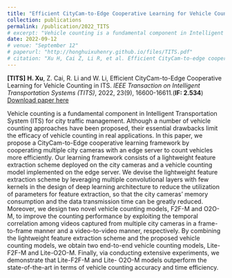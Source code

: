 ```yaml
---
title: "Efficient CityCam-to-Edge Cooperative Learning for Vehicle Counting in ITS"
collection: publications
permalink: /publication/2022_TITS
# excerpt: "Vehicle counting is a fundamental component in Intelligent Transportation System (ITS) for city traffic management. Although a number of vehicle counting approaches have been proposed, their essential drawbacks limit the efficacy of vehicle counting in real applications. In this paper, we propose a CityCam-to-Edge cooperative learning framework by cooperating multiple city cameras with an edge server to count vehicles more efficiently. Our learning framework consists of a lightweight feature extraction scheme deployed on the city cameras and a vehicle counting model implemented on the edge server. We devise the lightweight feature extraction scheme by leveraging multiple convolutional layers with few kernels in the design of deep learning architecture to reduce the utilization of parameters for feature extraction, so that the city cameras’ memory consumption and the data transmission time can be greatly reduced. Moreover, we design two novel vehicle counting models, F2F-M and O2O-M, to improve the counting performance by exploiting the temporal correlation among videos captured from multiple city cameras in a frame-to-frame manner and a video-to-video manner, respectively. By combining the lightweight feature extraction scheme and the proposed vehicle counting models, we obtain two end-to-end vehicle counting models, Lite-F2F-M and Lite-O2O-M. Finally, via conducting extensive experiments, we demonstrate that Lite-F2F-M and Lite- O2O-M models outperform the state-of-the-art in terms of vehicle counting accuracy and time efficiency."
date: 2022-09-12
# venue: "September 12"
# paperurl: "http://honghuixuhenry.github.io/files/TITS.pdf"
# citation: "Xu H, Cai Z, Li R, et al. Efficient CityCam-to-edge cooperative learning for vehicle counting in ITS[J]. IEEE Transactions on Intelligent Transportation Systems, 2022, 23(9): 16600-16611."
---
```


**[TITS]** **H. Xu**, Z. Cai, R. Li and W. Li, Efficient CityCam-to-Edge Cooperative Learning for Vehicle Counting in ITS. _IEEE Transaction on Intelligent Transportation Systems (TITS)_, 2022, 23(9), 16600-16611.(**IF: 2.534**) [Download paper here](http://honghuixuhenry.github.io/files/TITS.pdf)

Vehicle counting is a fundamental component in Intelligent Transportation System (ITS) for city traffic management. Although a number of vehicle counting approaches have been proposed, their essential drawbacks limit the efficacy of vehicle counting in real applications. In this paper, we propose a CityCam-to-Edge cooperative learning framework by cooperating multiple city cameras with an edge server to count vehicles more efficiently. Our learning framework consists of a lightweight feature extraction scheme deployed on the city cameras and a vehicle counting model implemented on the edge server. We devise the lightweight feature extraction scheme by leveraging multiple convolutional layers with few kernels in the design of deep learning architecture to reduce the utilization of parameters for feature extraction, so that the city cameras’ memory consumption and the data transmission time can be greatly reduced. Moreover, we design two novel vehicle counting models, F2F-M and O2O-M, to improve the counting performance by exploiting the temporal correlation among videos captured from multiple city cameras in a frame-to-frame manner and a video-to-video manner, respectively. By combining the lightweight feature extraction scheme and the proposed vehicle counting models, we obtain two end-to-end vehicle counting models, Lite-F2F-M and Lite-O2O-M. Finally, via conducting extensive experiments, we demonstrate that Lite-F2F-M and Lite- O2O-M models outperform the state-of-the-art in terms of vehicle counting accuracy and time efficiency.

<!-- Recommended citation: Xu H, Cai Z, Li R, et al. Efficient CityCam-to-edge cooperative learning for vehicle counting in ITS[J]. IEEE Transactions on Intelligent Transportation Systems, 2022, 23(9): 16600-16611. -->
